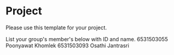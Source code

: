Project
=============
Please use this template for your project.

List your group's member's below with ID and name.
6531503055 Poonyawat Khomlek
6531503093 Osathi Jantrasri

